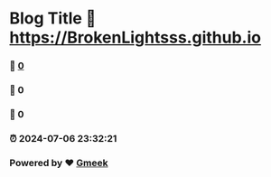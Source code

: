 # Blog Title :link: https://BrokenLightsss.github.io 
### :page_facing_up: [0](https://BrokenLightsss.github.io/tag.html) 
### :speech_balloon: 0 
### :hibiscus: 0 
### :alarm_clock: 2024-07-06 23:32:21 
### Powered by :heart: [Gmeek](https://github.com/Meekdai/Gmeek)

